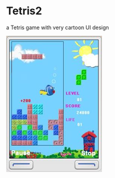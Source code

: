 # Tetris2
a Tetris game with very cartoon UI design

![screenshots](https://github.com/sunjinbo/Tetris2/blob/master/Doc/Design/Tetris2.jpg)